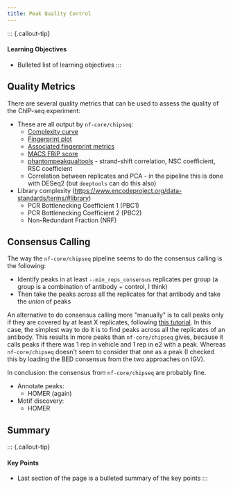 ```yaml
---
title: Peak Quality Control
---
```


::: {.callout-tip}
#### Learning Objectives

- Bulleted list of learning objectives
:::


## Quality Metrics

There are several quality metrics that can be used to assess the quality of the ChIP-seq experiment: 

- These are all output by `nf-core/chipseq`:
  - [Complexity curve](https://www.nature.com/articles/nmeth.2375)
  - [Fingerprint plot](https://deeptools.readthedocs.io/en/latest/content/tools/plotFingerprint.html#background)
  - [Associated fingerprint metrics](https://deeptools.readthedocs.io/en/latest/content/feature/plotFingerprint_QC_metrics.html)
  - [MACS FRiP score](https://www.encodeproject.org/data-standards/terms/)
  - [phantompeakqualtools](https://github.com/kundajelab/phantompeakqualtools) - strand-shift correlation, NSC coefficient, RSC coefficient
  - Correlation between replicates and PCA - in the pipeline this is done with DESeq2 (but `deeptools` can do this also)
- Library complexity (https://www.encodeproject.org/data-standards/terms/#library)
  - PCR Bottlenecking Coefficient 1 (PBC1)
  - PCR Bottlenecking Coefficient 2 (PBC2)
  - Non-Redundant Fraction (NRF)


## Consensus Calling

The way the `nf-core/chipseq` pipeline seems to do the consensus calling is the following: 

- Identify peaks in at least `--min_reps_consensus` replicates per group (a group is a combination of antibody + control, I think)
- Then take the peaks across all the replicates for that antibody and take the _union_ of peaks

An alternative to do consensus calling more "manually" is to call peaks only if they are covered by at least X replicates, following [this tutorial](https://ro-che.info/articles/2018-07-11-chip-seq-consensus).
In this case, the simplest way to do it is to find peaks across all the replicates of an antibody. 
This results in  more peaks than `nf-core/chipseq` gives, because it calls peaks if there was 1 rep in vehicle and 1 rep in e2 with a peak. 
Whereas `nf-core/chipseq` doesn't seem to consider that one as a peak (I checked this by loading the BED consensus from the two approaches on IGV). 

In conclusion: the consensus from `nf-core/chipseq` are probably fine. 


- Annotate peaks:
  - HOMER (again)
- Motif discovery:
  - HOMER


## Summary

::: {.callout-tip}
#### Key Points

- Last section of the page is a bulleted summary of the key points
:::
